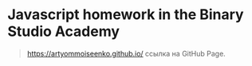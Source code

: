 # Javascript homework in the Binary Studio Academy 
> https://artyommoiseenko.github.io/ ссылка на GitHub Page.
